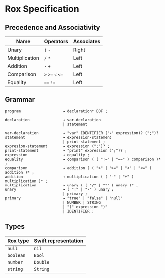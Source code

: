 # Rox Specification


## Precedence and Associativity

|  Name           | Operators        |  Associates  |
|-----------------|------------------|--------------|
| Unary           |`!` `-`           |    Right     |
| Multiplication  |`/` `*`           |    Left      |
| Addition        |`-` `+`           |    Left      |
| Comparison      |`>` `>=` `<` `<=` |    Left      |
| Equality        |`==` `!=`         |    Left      |

## Grammar

```
program                   → declaration* EOF ;

declaration               → var-declaration
                          | statement

var-declaration           → "var" IDENTIFIER ("=" expression)? (";")?
statement                 → expression-statement
                          | print-statement ;
expresion-statement       → expression (";")? ;
print-statement           → "print" expression (";")? ;
expression                → equality ;
equality                  → comparison ( ( "!=" | "==" ) comparison )* ;
comparison                → addition ( ( ">" | ">=" | "<" | "<=" ) addition )* ;
addition                  → multiplication ( ( "-" | "+" ) multiplication )* ;
multiplication            → unary ( ( "/" | "*" ) unary )* ;
unary                     → ( "!" | "-" ) unary ;
                          | primary ;
primary                   → "true" | "false" | "null"
                          | NUMBER | STRING
                          | "(" expression ")"
                          | IDENTIFIER ;
```

## Types

| Rox type  |	Swift representation   |
|-----------|------------------------|
| `null`	  |        `nil`           |
| `boolean`	|        `Bool`          |
| `number`	|        `Double`        |
| `string`	|        `String`        |